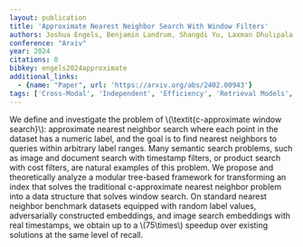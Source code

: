 ```yaml
---
layout: publication
title: 'Approximate Nearest Neighbor Search With Window Filters'
authors: Joshua Engels, Benjamin Landrum, Shangdi Yu, Laxman Dhulipala, Julian Shun
conference: "Arxiv"
year: 2024
citations: 0
bibkey: engels2024approximate
additional_links:
  - {name: "Paper", url: 'https://arxiv.org/abs/2402.00943'}
tags: ['Cross-Modal', 'Independent', 'Efficiency', 'Retrieval Models', 'Shallow', 'Datasets', 'Vector Indexing', 'Applications']
---
```

We define and investigate the problem of \\(\textit\{c-approximate window
search\}\\): approximate nearest neighbor search where each point in the dataset
has a numeric label, and the goal is to find nearest neighbors to queries
within arbitrary label ranges. Many semantic search problems, such as image and
document search with timestamp filters, or product search with cost filters,
are natural examples of this problem. We propose and theoretically analyze a
modular tree-based framework for transforming an index that solves the
traditional c-approximate nearest neighbor problem into a data structure that
solves window search. On standard nearest neighbor benchmark datasets equipped
with random label values, adversarially constructed embeddings, and image
search embeddings with real timestamps, we obtain up to a \\(75\times\\) speedup
over existing solutions at the same level of recall.
